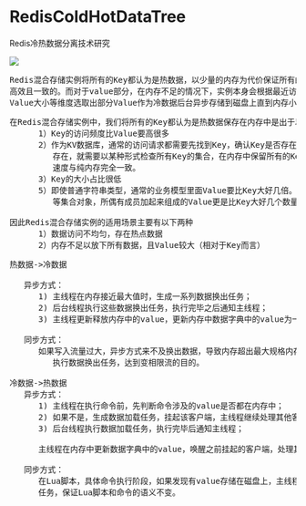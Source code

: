 # RedisColdHotDataTree
Redis冷热数据分离技术研究


![](https://i.imgur.com/giW9dls.png)

<pre>
Redis混合存储实例将所有的Key都认为是热数据，以少量的内存为代价保证所有的Key的访问请求的性能
高效且一致的。而对于value部分，在内存不足的情况下，实例本身会根据最近访问的时间，访问频度，
Value大小等维度选取出部分Value作为冷数据后台异步存储到磁盘上直到内存小于指定阈值为止。
</pre>

<pre>
在Redis混合存储实例中，我们将所有的Key都认为是热数据保存在内存中是出于以下两点考虑。
      1）Key的访问频度比Value要高很多
      2）作为KV数据库，通常的访问请求都需要先找到Key，确认Key是否存在，而要确认一个Key不
         存在，就需要以某种形式检查所有Key的集合，在内存中保留所有的Key，可以保证Key的查找
         速度与纯内存完全一致。
      3）Key的大小占比很低
      5）即使普通字符串类型，通常的业务模型里面Value要比Key大好几倍。而对于Set，List,Hash
         等集合对象，所偶有成员加起来组成的Value更是比Key大好几个数量级。

因此Redis混合存储实例的适用场景主要有以下两种
      1）数据访问不均匀，存在热点数据
      2）内存不足以放下所有数据，且Value较大（相对于Key而言）         
</pre>

<pre>
热数据->冷数据

   异步方式：
      1) 主线程在内存接近最大值时，生成一系列数据换出任务；
      2) 后台线程执行这些数据换出任务，执行完毕之后通知主线程；
      3) 主线程更新释放内存中的value，更新内存中数据字典中的value为一个简单的元信息；

   同步方式：
      如果写入流量过大，异步方式来不及换出数据，导致内存超出最大规格内存。主线程将直接
         执行数据换出任务，达到变相限流的目的。

冷数据->热数据
   异步方式：
      1) 主线程在执行命令前，先判断命令涉及的value是否都在内存中；
      2) 如果不是，生成数据加载任务，挂起该客户端，主线程继续处理其他客户端请求；
      3) 后台线程执行数据加载任务，执行完毕后通知主线程；

      主线程在内存中更新数据字典中的value，唤醒之前挂起的客户端，处理其请求。

   同步方式：
      在Lua脚本，具体命令执行阶段，如果发现有value存储在磁盘上，主线程将直接执行数据加载
      任务，保证Lua脚本和命令的语义不变。
</pre>





